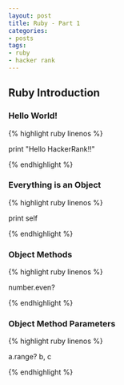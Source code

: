 ```yaml
---
layout: post
title: Ruby - Part 1
categories: 
- posts
tags:
- ruby
- hacker rank
---
```

## Ruby Introduction

### Hello World!
{% highlight ruby linenos %}

print "Hello HackerRank!!"

{% endhighlight %}

### Everything is an Object
{% highlight ruby linenos %}

print self

{% endhighlight %}

<!--break-->

### Object Methods
{% highlight ruby linenos %}

number.even?

{% endhighlight %}

### Object Method Parameters
{% highlight ruby linenos %}

a.range? b, c

{% endhighlight %}